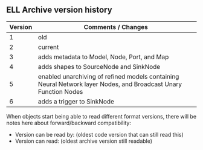 ## ELL Archive version history

| Version | Comments / Changes|
|---------|-------------------|
|       1 | old               |
|       2 | current           |
|       3 | adds metadata to Model, Node, Port, and Map |
|       4 | adds shapes to SourceNode and SinkNode |
|       5 | enabled unarchiving of refined models containing Neural Network layer Nodes, and Broadcast Unary Function Nodes |
|       6 | adds a trigger to SinkNode |

When objects start being able to read different format versions, there
will be notes here about forward/backward compatibility:

- Version can be read by: (oldest code version that can still read this)
- Version can read: (oldest archive version still readable)
